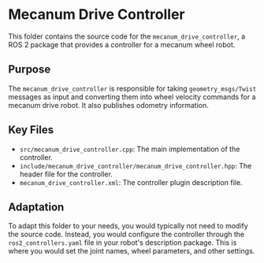 # Mecanum Drive Controller

This folder contains the source code for the `mecanum_drive_controller`, a ROS 2 package that provides a controller for a mecanum wheel robot.

## Purpose

The `mecanum_drive_controller` is responsible for taking `geometry_msgs/Twist` messages as input and converting them into wheel velocity commands for a mecanum drive robot. It also publishes odometry information.

## Key Files

- `src/mecanum_drive_controller.cpp`: The main implementation of the controller.
- `include/mecanum_drive_controller/mecanum_drive_controller.hpp`: The header file for the controller.
- `mecanum_drive_controller.xml`: The controller plugin description file.

## Adaptation

To adapt this folder to your needs, you would typically not need to modify the source code. Instead, you would configure the controller through the `ros2_controllers.yaml` file in your robot's description package. This is where you would set the joint names, wheel parameters, and other settings.

